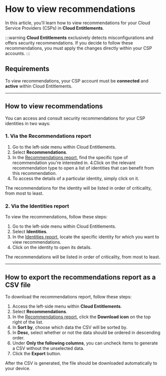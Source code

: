 # How to view recommendations

In this article, you’ll learn how to view recommendations for your Cloud Service Providers (CSPs) in **Cloud Entitlements**.

 :::warning
**Cloud Entitlements** exclusively detects misconfigurations and offers security recommendations. If you decide to follow these recommendations, you must apply the changes directly within your CSP accounts.
:::

## Requirements

To view recommendations, your CSP account must be **connected** and **active** within Cloud Entitlements.

---

## How to view recommendations

You can access and consult security recommendations for your CSP identities in two ways:

### 1. Via the Recommendations report

1. Go to the left-side menu within Cloud Entitlements.
2. Select **Recommendations**.
3. In the [Recommendations report](/v3-32/docs/cloud-entitlements-recommendations-report), find the specific type of recommendation you're interested in.
   4.Click on the relevant recommendation type to open a list of identities that can benefit from this recommendation.
4. To access the details of a particular identity, simply click on it.

The recommendations for the identity will be listed in order of criticality, from most to least.

### 2. Via the Identities report

To view the recommendations, follow these steps:

1. Go to the left-side menu within Cloud Entitlements.
2. Select **Identities**.
3. In the [Identities report](/v3-32/docs/cloud-entitlements-identities-report), locate the specific identity for which you want to view recommendations.
4. Click on the identity to open its details.

The recommendations will be listed in order of criticality, from most to least.

---

## How to export the recommendations report as a CSV file

To download the recommendations report, follow these steps:

1. Access the left-side menu within **Cloud Entitlements**.
2. Select **Recommendations**.
3. In the [Recommendations report](/v3-32/docs/cloud-entitlements-recommendations-report), click the **Download icon** on the top right of the list.
4. In **Sort by**, choose which data the CSV will be sorted by.
5. In **Desc**, select whether or not the data should be ordered in descending order.
6. Under **Only the following columns**, you can uncheck items to generate a CSV without the unselected data.
7. Click the **Export** button.

After the CSV is generated, the file should be downloaded automatically to your device.

